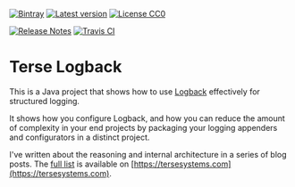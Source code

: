 <!---freshmark shields
output = [
	link(shield('Bintray', 'bintray', 'tersesystems:terse-logback', 'blue'), 'https://bintray.com/tersesystems/maven/terse-logback/view'),
	link(shield('Latest version', 'latest', '{{version}}', 'blue'), 'https://github.com/tersesystems/terse-logback/releases/latest'),
	link(shield('License CC0', 'license', 'CC0', 'blue'), 'https://tldrlegal.com/license/creative-commons-cc0-1.0-universal'),
	'',
	link(shield('Release Notes', 'release-notes', '{{version}}', 'brightgreen'), 'docs/release-notes.md'),
	link(image('Travis CI', 'https://travis-ci.org/tersesystems/terse-logback.svg?branch=master'), 'https://travis-ci.org/tersesystems/terse-logback')
	].join('\n')
-->
[![Bintray](https://img.shields.io/badge/bintray-tersesystems%3Aterse--logback-blue.svg)](https://bintray.com/tersesystems/maven/terse-logback/view)
[![Latest version](https://img.shields.io/badge/latest-0.15.1-blue.svg)](https://github.com/tersesystems/terse-logback/releases/latest)
[![License CC0](https://img.shields.io/badge/license-CC0-blue.svg)](https://tldrlegal.com/license/creative-commons-cc0-1.0-universal)

[![Release Notes](https://img.shields.io/badge/release--notes-0.15.1-brightgreen.svg)](docs/release-notes.md)
[![Travis CI](https://travis-ci.org/tersesystems/terse-logback.svg?branch=master)](https://travis-ci.org/tersesystems/terse-logback)
<!---freshmark /shields -->

# Terse Logback

This is a Java project that shows how to use [Logback](https://logback.qos.ch/manual/index.html) effectively for structured logging.  

It shows how you configure Logback, and how you can reduce the amount of complexity in your end projects by packaging your logging appenders and configurators in a distinct project.

I've written about the reasoning and internal architecture in a series of blog posts.  The [full list](https://tersesystems.com/category/logging/) is available on [https://tersesystems.com](https://tersesystems.com).
